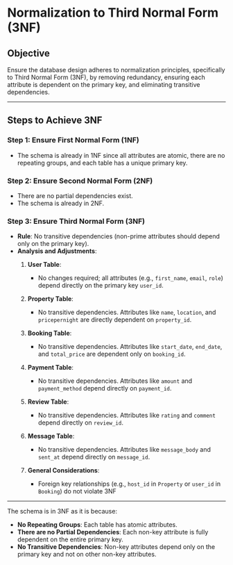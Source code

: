 # Normalization to Third Normal Form (3NF)

## Objective
Ensure the database design adheres to normalization principles, specifically to Third Normal Form (3NF), by removing redundancy, ensuring each attribute is dependent on the primary key, and eliminating transitive dependencies.

---

## Steps to Achieve 3NF

### Step 1: Ensure First Normal Form (1NF)

  - The schema is already in 1NF since all attributes are atomic, there are no repeating groups, and each table has a unique primary key.

### Step 2: Ensure Second Normal Form (2NF)
- There are no partial dependencies exist.
- The schema is already in 2NF.

### Step 3: Ensure Third Normal Form (3NF)
- **Rule**: No transitive dependencies (non-prime attributes should depend only on the primary key).
- **Analysis and Adjustments**:
  1. **User Table**:
      - No changes required; all attributes (e.g., `first_name`, `email`, `role`) depend directly on the primary key `user_id`.

  2. **Property Table**:
      - No transitive dependencies. Attributes like `name`, `location`, and `pricepernight` are directly dependent on `property_id`.

  3. **Booking Table**:
      - No transitive dependencies. Attributes like `start_date`, `end_date`, and `total_price` are dependent only on `booking_id`.

  4. **Payment Table**:
      - No transitive dependencies. Attributes like `amount` and `payment_method` depend directly on `payment_id`.

  5. **Review Table**:
      - No transitive dependencies. Attributes like `rating` and `comment` depend directly on `review_id`.

  6. **Message Table**:
      - No transitive dependencies. Attributes like `message_body` and `sent_at` depend directly on `message_id`.

  7. **General Considerations**:
      - Foreign key relationships (e.g., `host_id` in `Property` or `user_id` in `Booking`) do not violate 3NF 

---

The schema is in 3NF as it is because:
- **No Repeating Groups**: Each table has atomic attributes.
- **There are no Partial Dependencies**: Each non-key attribute is fully dependent on the entire primary key.
- **No Transitive Dependencies**: Non-key attributes depend only on the primary key and not on other non-key attributes.